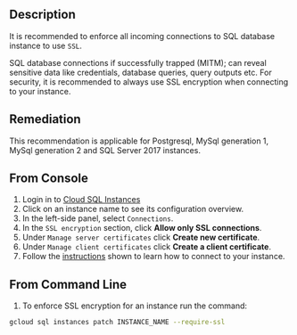 ## Description

It is recommended to enforce all incoming connections to SQL database instance to use `SSL`.

SQL database connections if successfully trapped (MITM); can reveal sensitive data like credentials, database queries, query outputs etc. For security, it is recommended to always use SSL encryption when connecting to your instance.

## Remediation

This recommendation is applicable for Postgresql, MySql generation 1, MySql generation 2 and SQL Server 2017 instances.

## From Console

1. Login in to [Cloud SQL Instances](https://console.cloud.google.com/sql/instances)
2. Click on an instance name to see its configuration overview.
3. In the left-side panel, select `Connections`.
4. In the `SSL encryption` section, click **Allow only SSL connections**.
5. Under `Manage server certificates` click **Create new certificate**.
6. Under `Manage client certificates` click **Create a client certificate**.
7. Follow the [instructions](https://cloud.google.com/sql/docs/postgres/configure-ssl-instance) shown to learn how to connect to your instance.

## From Command Line

1. To enforce SSL encryption for an instance run the command:

```bash
gcloud sql instances patch INSTANCE_NAME --require-ssl
```
